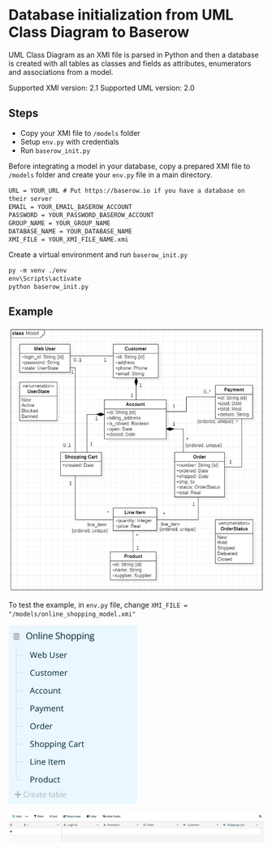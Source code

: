 # Database initialization from UML Class Diagram to Baserow

UML Class Diagram as an XMI file is parsed in Python and then a database is created with all tables as classes and fields as attributes, enumerators and associations from a model.

Supported XMI version: 2.1
Supported UML version: 2.0

## Steps

- Copy your XMI file to `/models` folder
- Setup `env.py` with credentials
- Run `baserow_init.py`

Before integrating a model in your database, copy a prepared XMI file to `/models` folder and create your `env.py` file in a main directory.

    URL = YOUR_URL # Put https://baserow.io if you have a database on their server
    EMAIL = YOUR_EMAIL_BASEROW_ACCOUNT
    PASSWORD = YOUR_PASSWORD_BASEROW_ACCOUNT
    GROUP_NAME = YOUR_GROUP_NAME
    DATABASE_NAME = YOUR_DATABASE_NAME
    XMI_FILE = YOUR_XMI_FILE_NAME.xmi

Create a virtual environment and run `baserow_init.py`

    py -m venv ./env
    env\Scripts\activate
    python baserow_init.py

## Example

![Online Shopping Model](models/online_shopping_model.jpg "online_shopping_model")

To test the example, in `env.py` file, change `XMI_FILE = "/models/online_shopping_model.xmi"`

![Database](models/online_shopping_database.jpg "online_shopping_database")

![Table Example of Web User](models/web_user_table.jpg "web_user_table")
